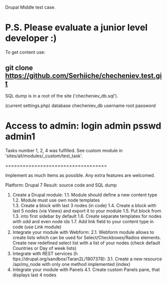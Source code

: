 Drupal Middle test case.

P.S. Please evaluate a junior level developer :)
===================================

To get content use:

git clone https://github.com/Serhiiche/checheniev.test.git
----------------------------------

SQL dump is in a root of the site ('checheniev_db.sql').

(current settings.php)
database checheniev_db
username root
password

Access to admin:
login admin
psswd admin1
===================================

Tasks number 1, 2, 4 was fulfilled.
See custom module in 'sites/all/modules/_custom/test_task'.

===================================

Implement as much items as possible. Any extra features are welcomed. 
 
Platform: D​rupal 7 
Result: s​ource code and SQL dump 

1. Create a Drupal module: 
	1.1. Module should define a new content type 
	1.2. Module must use own node templates  
	1.3. Create a block with last 3 nodes (in code) 
	1.4. Create a block with last 5 nodes (via V​iews)​ and export it to your module 
	1.5. Put block from 1.3. i​​nto first sidebar by default 
	1.6. Create separate templates for nodes with odd and even node ids 
	1.7. Add link field to your content type in code (use Link module) 
2. Integrate your module with Webform: 
	2.1. Webform module allows to create lists which can be used for Select/Checkboxes/Radios elements. Create new redefined select list with a list of your nodes (check default C​ountries o​r Day of week l​ists) 
3. Integrate with REST services (h​ttps://drupal.org/sandbox/Taran2L/1807378)​: 
	3.1. Create a new resource /​api/my_node ​with only one method implemented (index) 
4. Integrate your module with Panels 
	4.1. Create custom Panels pane, that displays last 4 nodes 